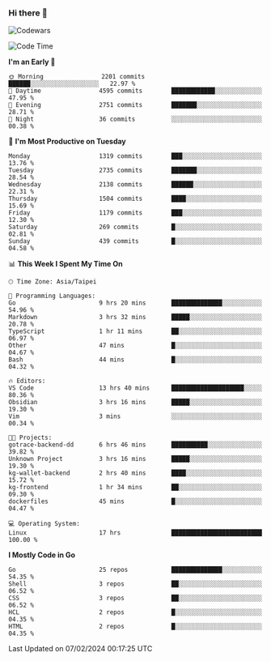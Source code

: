 ### Hi there 👋

![Codewars](https://www.codewars.com/users/omegaatt36/badges/small)

<!--START_SECTION:waka-->
![Code Time](http://img.shields.io/badge/Code%20Time-2%2C156%20hrs%206%20mins-blue)

**I'm an Early 🐤** 

```text
🌞 Morning                2201 commits        ██████░░░░░░░░░░░░░░░░░░░   22.97 % 
🌆 Daytime                4595 commits        ████████████░░░░░░░░░░░░░   47.95 % 
🌃 Evening                2751 commits        ███████░░░░░░░░░░░░░░░░░░   28.71 % 
🌙 Night                  36 commits          ░░░░░░░░░░░░░░░░░░░░░░░░░   00.38 % 
```
📅 **I'm Most Productive on Tuesday** 

```text
Monday                   1319 commits        ███░░░░░░░░░░░░░░░░░░░░░░   13.76 % 
Tuesday                  2735 commits        ███████░░░░░░░░░░░░░░░░░░   28.54 % 
Wednesday                2138 commits        ██████░░░░░░░░░░░░░░░░░░░   22.31 % 
Thursday                 1504 commits        ████░░░░░░░░░░░░░░░░░░░░░   15.69 % 
Friday                   1179 commits        ███░░░░░░░░░░░░░░░░░░░░░░   12.30 % 
Saturday                 269 commits         █░░░░░░░░░░░░░░░░░░░░░░░░   02.81 % 
Sunday                   439 commits         █░░░░░░░░░░░░░░░░░░░░░░░░   04.58 % 
```


📊 **This Week I Spent My Time On** 

```text
🕑︎ Time Zone: Asia/Taipei

💬 Programming Languages: 
Go                       9 hrs 20 mins       ██████████████░░░░░░░░░░░   54.96 % 
Markdown                 3 hrs 32 mins       █████░░░░░░░░░░░░░░░░░░░░   20.78 % 
TypeScript               1 hr 11 mins        ██░░░░░░░░░░░░░░░░░░░░░░░   06.97 % 
Other                    47 mins             █░░░░░░░░░░░░░░░░░░░░░░░░   04.67 % 
Bash                     44 mins             █░░░░░░░░░░░░░░░░░░░░░░░░   04.32 % 

🔥 Editors: 
VS Code                  13 hrs 40 mins      ████████████████████░░░░░   80.36 % 
Obsidian                 3 hrs 16 mins       █████░░░░░░░░░░░░░░░░░░░░   19.30 % 
Vim                      3 mins              ░░░░░░░░░░░░░░░░░░░░░░░░░   00.34 % 

🐱‍💻 Projects: 
gotrace-backend-dd       6 hrs 46 mins       ██████████░░░░░░░░░░░░░░░   39.82 % 
Unknown Project          3 hrs 16 mins       █████░░░░░░░░░░░░░░░░░░░░   19.30 % 
kg-wallet-backend        2 hrs 40 mins       ████░░░░░░░░░░░░░░░░░░░░░   15.72 % 
kg-frontend              1 hr 34 mins        ██░░░░░░░░░░░░░░░░░░░░░░░   09.30 % 
dockerfiles              45 mins             █░░░░░░░░░░░░░░░░░░░░░░░░   04.47 % 

💻 Operating System: 
Linux                    17 hrs              █████████████████████████   100.00 % 
```

**I Mostly Code in Go** 

```text
Go                       25 repos            ██████████████░░░░░░░░░░░   54.35 % 
Shell                    3 repos             ██░░░░░░░░░░░░░░░░░░░░░░░   06.52 % 
CSS                      3 repos             ██░░░░░░░░░░░░░░░░░░░░░░░   06.52 % 
HCL                      2 repos             █░░░░░░░░░░░░░░░░░░░░░░░░   04.35 % 
HTML                     2 repos             █░░░░░░░░░░░░░░░░░░░░░░░░   04.35 % 
```




 Last Updated on 07/02/2024 00:17:25 UTC
<!--END_SECTION:waka-->

<!--
**omegaatt36/omegaatt36** is a ✨ _special_ ✨ repository because its `README.md` (this file) appears on your GitHub profile.

Here are some ideas to get you started:

- 🔭 I’m currently working on ...
- 🌱 I’m currently learning ...
- 👯 I’m looking to collaborate on ...
- 🤔 I’m looking for help with ...
- 💬 Ask me about ...
- 📫 How to reach me: ...
- 😄 Pronouns: ...
- ⚡ Fun fact: ...
-->
